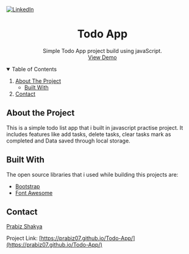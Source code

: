 [![LinkedIn][linkedin-shield]][linkedin-url]

<p align="center">
  <h1 align="center">Todo App</h1>

  <p align="center">
    Simple Todo App project build using javaScript.
    <br />
      <a href="https://prabiz07.github.io/Todo-App/">View Demo</a>
  </p>
</p>


<!-- TABLE OF CONTENTS -->
<details open="open">
  <summary>Table of Contents</summary>
  <ol>
    <li>
      <a href="#about-the-project">About The Project</a>
      <ul>
        <li><a href="#built-with">Built With</a></li>
      </ul>
    </li>
    <li><a href="#contact">Contact</a></li>
  </ol>
</details>

<!-- ABOUT THE PROJECT -->
## About the Project
This is a simple todo list app that i built in javascript practise project. It includes features like add tasks, delete tasks, clear tasks mark as completed and Data saved through local storage.

## Built With
The open source libraries that i used while building this projects are:
* [Bootstrap](https://getbootstrap.com)
* [Font Awesome](https://fontawesome.com)

## Contact
[Prabiz Shakya](https://www.linkedin.com/in/prabiz-shakya/)

Project Link: [https://prabiz07.github.io/Todo-App/](https://prabiz07.github.io/Todo-App/)





<!-- MARKDOWN LINKS & IMAGES -->
<!-- https://www.markdownguide.org/basic-syntax/#reference-style-links -->
[linkedin-shield]: https://img.shields.io/badge/-LinkedIn-black.svg?style=for-the-badge&logo=linkedin&colorB=555
[linkedin-url]: https://www.linkedin.com/in/prabiz-shakya/
